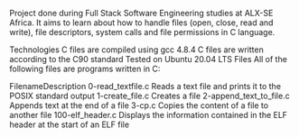 Project done during Full Stack Software Engineering studies at ALX-SE Africa. It aims to learn about how to handle files (open, close, read and write), file descriptors, system calls and file permissions in C language.

Technologies
C files are compiled using gcc 4.8.4
C files are written according to the C90 standard
Tested on Ubuntu 20.04 LTS
Files
All of the following files are programs written in C:

FilenameDescription
0-read_textfile.c Reads a text file and prints it to the POSIX standard output
1-create_file.c Creates a file
2-append_text_to_file.c Appends text at the end of a file
3-cp.c Copies the content of a file to another file
100-elf_header.c Displays the information contained in the ELF header at the start of an ELF file
